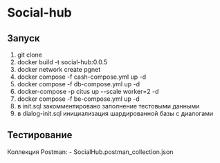 # Social-hub

## Запуск


1. git clone
2. docker build -t social-hub:0.0.5
3. docker network create pgnet
4. docker compose -f cash-compose.yml up -d
5. docker compose -f db-compose.yml up -d
6. docker-compose -p citus up --scale worker=2 -d
7. docker compose -f be-compose.yml up -d
8. в init.sql закомментировано заполнение тестовыми данными
9. в dialog-init.sql инициализация шардированной базы с диалогами


## Тестирование

Коллекция Postman:
    - SocialHub.postman_collection.json
